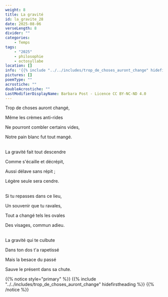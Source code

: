 ```yaml
---
weight: 8
title: La gravité
id: la_gravite_28
date: 2025-08-06
verseLength: 8
divider: ""
categories:
    - Temps
tags:
    - "2025"
    - philosophie
    - octosyllabe
location: []
info: '{{% include "../../includes/trop_de_choses_auront_change" hidefirstheading %}}'
pictures: []
poemType: ""
acrostiche: ""
doubleAcrostiche: ""
LastModifierDisplayName: Barbara Post - Licence CC BY-NC-ND 4.0
---
```

Trop de choses auront changé,

Même les crèmes anti-rides

Ne pourront combler certains vides,

Notre pain blanc fut tout mangé.

 \
La gravité fait tout descendre

Comme s'écaille et décrépit,

Aussi délave sans répit ;

Légère seule sera cendre.

 \
Si tu repasses dans ce lieu,

Un souvenir que tu ravales,

Tout a changé tels les ovales

Des visages, commun adieu.

 \
La gravité qui te culbute

Dans ton dos t'a rapetissé

Mais la besace du passé

Sauve le présent dans sa chute.

{{% notice style="primary" %}}
{{% include "../../includes/trop_de_choses_auront_change" hidefirstheading %}}
{{% /notice %}}
